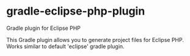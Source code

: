 # gradle-eclipse-php-plugin
Gradle plugin for Eclipse PHP

This Gradle plugin allows you to generate project files for Eclipse PHP. Works similar to default 'eclipse' gradle plugin.
